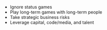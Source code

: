 

- Ignore status games 
- Play long-term games with long-term people
- Take strategic business risks
- Leverage capital, code/media, and talent 
